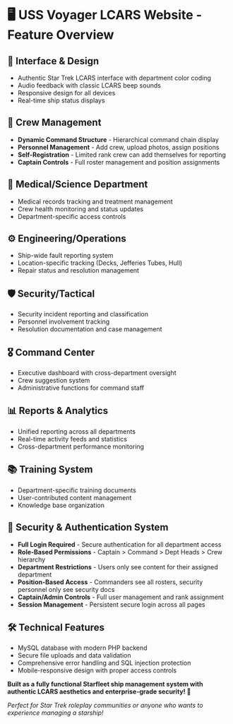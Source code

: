 # 🖥️ USS Voyager LCARS Website - Feature Overview

## 🎨 **Interface & Design**
- Authentic Star Trek LCARS interface with department color coding
- Audio feedback with classic LCARS beep sounds
- Responsive design for all devices
- Real-time ship status displays

## 👥 **Crew Management**
- **Dynamic Command Structure** - Hierarchical command chain display
- **Personnel Management** - Add crew, upload photos, assign positions
- **Self-Registration** - Limited rank crew can add themselves for reporting
- **Captain Controls** - Full roster management and position assignments

## 🏥 **Medical/Science Department**
- Medical records tracking and treatment management
- Crew health monitoring and status updates
- Department-specific access controls

## ⚙️ **Engineering/Operations**
- Ship-wide fault reporting system
- Location-specific tracking (Decks, Jefferies Tubes, Hull)
- Repair status and resolution management

## 🛡️ **Security/Tactical** 
- Security incident reporting and classification
- Personnel involvement tracking
- Resolution documentation and case management

## 🎖️ **Command Center**
- Executive dashboard with cross-department oversight
- Crew suggestion system
- Administrative functions for command staff

## 📊 **Reports & Analytics**
- Unified reporting across all departments
- Real-time activity feeds and statistics
- Cross-department performance monitoring

## 📚 **Training System**
- Department-specific training documents
- User-contributed content management
- Knowledge base organization

## 🔐 **Security & Authentication System**
- **Full Login Required** - Secure authentication for all department access
- **Role-Based Permissions** - Captain > Command > Dept Heads > Crew hierarchy
- **Department Restrictions** - Users only see content for their assigned department
- **Position-Based Access** - Commanders see all rosters, security personnel only see security docs
- **Captain/Admin Controls** - Full user management and rank assignment
- **Session Management** - Persistent secure login across all pages

## 🛠️ **Technical Features**
- MySQL database with modern PHP backend
- Secure file uploads and data validation
- Comprehensive error handling and SQL injection protection
- Mobile-responsive design with proper access controls

**Built as a fully functional Starfleet ship management system with authentic LCARS aesthetics and enterprise-grade security! 🖖**

*Perfect for Star Trek roleplay communities or anyone who wants to experience managing a starship!*
